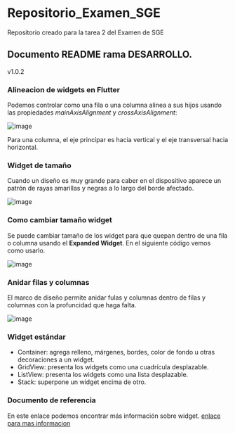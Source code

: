 # Repositorio_Examen_SGE
Repositorio creado para la tarea 2 del Examen de SGE

## Documento README rama DESARROLLO.
v1.0.2

### Alineacion de widgets en Flutter

Podemos controlar como una fila o una columna alinea a sus hijos usando las propiedades *mainAxisAlignment* y *crossAxisAlignment*:

![image](https://user-images.githubusercontent.com/103987304/205595252-122cfaeb-d1bf-4c00-b074-fe3af72fdfd5.png)

Para una columna, el eje principar es hacia vertical y el eje transversal hacia horizontal. 

### Widget de tamaño

Cuando un diseño es muy grande para caber en el dispositivo aparece un patrón de rayas amarillas y negras a lo largo del borde afectado. 

![image](https://user-images.githubusercontent.com/103987304/205597845-ddd58001-b2b7-45af-b56f-5a6619fc780e.png)

### Como cambiar tamaño widget

Se puede cambiar tamaño de los widget para que quepan dentro de una fila o columna usando el **Expanded Widget**. En el siguiente código vemos como usarlo.

![image](https://user-images.githubusercontent.com/103987304/205598341-64abbffd-497c-48ed-8d45-52bee7858814.png)

### Anidar filas y columnas

El marco de diseño permite anidar fulas y columnas dentro de filas y columnas con la profuncidad que haga falta. 

![image](https://user-images.githubusercontent.com/103987304/205598821-823a1e3e-42e1-4753-a44c-8533350e6542.png)

### Widget estándar

* Container: agrega relleno, márgenes, bordes, color de fondo u otras decoraciones a un widget.
* GridView: presenta los widgets como una cuadrícula desplazable.
* ListView: presenta los widgets como una lista desplazable.
* Stack: superpone un widget encima de otro.

### Documento de referencia

En este enlace podemos encontrar más información sobre widget.
[enlace para mas informacion](https://docs.flutter.dev/development/ui/layout#aligning-widgets)


